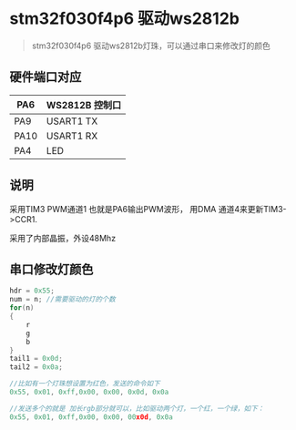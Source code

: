 # stm32f030f4p6 驱动ws2812b

> stm32f030f4p6 驱动ws2812b灯珠，可以通过串口来修改灯的颜色

## 硬件端口对应

| PA6  | WS2812B 控制口 |
| ---- | -------------- |
| PA9  | USART1 TX      |
| PA10 | USART1 RX      |
| PA4  | LED            |

## 说明

采用TIM3 PWM通道1 也就是PA6输出PWM波形， 用DMA 通道4来更新TIM3->CCR1.

采用了内部晶振，外设48Mhz

## 串口修改灯颜色

```c
hdr = 0x55;
num = n; //需要驱动的灯的个数
for(n)
{
    r
    g
    b
}
tail1 = 0x0d;
tail2 = 0x0a;

//比如有一个灯珠想设置为红色，发送的命令如下
0x55, 0x01, 0xff,0x00, 0x00, 0x0d, 0x0a

//发送多个的就是 加长rgb部分就可以，比如驱动两个灯，一个红，一个绿，如下：
0x55, 0x01, 0xff,0x00, 0x00, 00x0d, 0x0a

```

